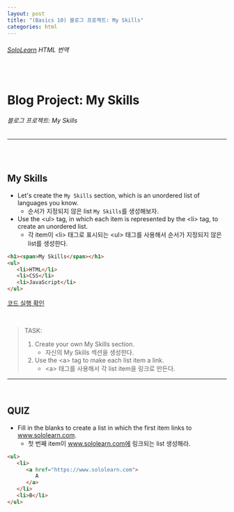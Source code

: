 ```yaml
---
layout: post
title: "(Basics 10) 블로그 프로젝트: My Skills"
categories: html
---
```


###### [SoloLearn](https://www.sololearn.com/) HTML 번역

<br>

# Blog Project: My Skills

###### 블로그 프로젝트: My Skills

------

<br>

<br>

## My Skills

- Let's create the `My Skills` section, which is an unordered list of languages you know.
  - 순서가 지정되지 않은 list `My Skills`를 생성해보자.
- Use the \<ul> tag, in which each item is represented by the \<li> tag, to create an unordered list.
  - 각 item이 \<li> 태그로 표시되는 \<ul> 태그를 사용해서 순서가 지정되지 않은 list를 생성한다.

```html
<h1><span>My Skills</span></h1>
<ul>
   <li>HTML</li>
   <li>CSS</li>
   <li>JavaScript</li>
</ul>
```

[코드 실행 확인](https://code.sololearn.com/1146/#html)

<br>

> TASK:
>
> 1. Create your own My Skills section.
>    - 자신의 My Skills 섹션을 생성한다.
> 2. Use the \<a> tag to make each list item a link.
>    - \<a> 태그를 사용해서 각 list item을 링크로 만든다.

------

<br>

## QUIZ

- Fill in the blanks to create a list in which the first item links to www.sololearn.com.
  - 첫 번째 item이 www.sololearn.com에 링크되는 list 생성해라.

```html
<ul>
   <li>
      <a href="https://www.sololearn.com">
         A
      </a>
   </li>
   <li>B</li>
</ul>
```

<br>